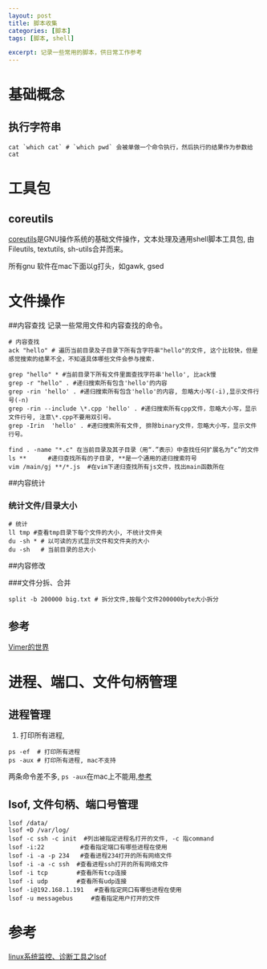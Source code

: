 ```yaml
---
layout: post
title: 脚本收集
categories: [脚本]
tags: [脚本, shell]

excerpt: 记录一些常用的脚本，供日常工作参考
---
```

# 基础概念
## 执行字符串
~~~
cat `which cat` # `which pwd` 会被单做一个命令执行，然后执行的结果作为参数给cat
~~~


# 工具包
## coreutils
[coreutils](http://www.gnu.org/software/coreutils/coreutils.html)是GNU操作系统的基础文件操作，文本处理及通用shell脚本工具包, 由Fileutils, textutils, sh-utils合并而来。

所有gnu 软件在mac下面以g打头，如gawk, gsed
# 文件操作
##内容查找
记录一些常用文件和内容查找的命令。

~~~shell
# 内容查找
ack "hello" # 遍历当前目录及子目录下所有含字符串"hello"的文件, 这个比较快，但是感觉搜索的结果不全，不知道具体哪些文件会参与搜索.

grep "hello" * #当前目录下所有文件里面查找字符串'hello', 比ack慢
grep -r "hello" . #递归搜索所有包含'hello'的内容
grep -rin 'hello' . #递归搜索所有包含'hello'的内容, 忽略大小写(-i),显示文件行号(-n)
grep -rin --include \*.cpp 'hello' . #递归搜索所有cpp文件，忽略大小写，显示文件行号, 注意\*.cpp不要用双引号。
grep -Irin  'hello' . #递归搜索所有文件, 排除binary文件，忽略大小写，显示文件行号。

find . -name "*.c" 在当前目录及其子目录（用“.”表示）中查找任何扩展名为“c”的文件
ls **      #递归查找所有的子目录, **是一个通用的递归搜索符号
vim /main/gj **/*.js  #在vim下递归查找所有js文件，找出main函数所在
~~~

##内容统计
### 统计文件/目录大小
~~~
# 统计
ll tmp #查看tmp目录下每个文件的大小, 不统计文件夹
du -sh * # 以可读的方式显示文件和文件夹的大小
du -sh   # 当前目录的总大小
~~~

##内容修改

###文件分拆、合并
~~~
split -b 200000 big.txt # 拆分文件,按每个文件200000byte大小拆分

~~~


## 参考
[Vimer的世界](http://easwy.com/blog/archives/advanced-vim-skills-catalog/)

# 进程、端口、文件句柄管理

## 进程管理

1. 打印所有进程,
~~~
ps -ef  # 打印所有进程
ps -aux # 打印所有进程, mac不支持
~~~

两条命令差不多, `ps -aux`在mac上不能用,[参考](http://www.cnblogs.com/5201351/p/4206461.html)

## lsof, 文件句柄、端口号管理

~~~shell
lsof /data/
lsof +D /var/log/
lsof -c ssh -c init  #列出被指定进程名打开的文件, -c 指command
lsof -i:22          #查看指定端口有哪些进程在使用
lsof -i -a -p 234   #查看进程234打开的所有网络文件
lsof -i -a -c ssh  #查看进程ssh打开的所有网络文件
lsof -i tcp        #查看所有tcp连接
lsof -i udp        #查看所有udp连接
lsof -i@192.168.1.191   #查看指定网口有哪些进程在使用
lsof -u messagebus     #查看指定用户打开的文件
~~~

# 参考
[linux系统监控、诊断工具之lsof](https://my.oschina.net/leejun2005/blog/153584)
